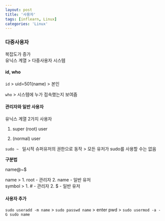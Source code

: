 ```yaml
---
layout: post
title: '사용자'
tags: [inflearn, Linux]
categories: 'Linux'
---
```


### 다중사용자

복잡도가 증가  
유닉스 계열 > 다중사용자 시스템



#### id, who

`id` > uid=501(name) > 본인

`who` > 시스템에 누가 접속했는지 보여줌



#### 관리자와 일반 사용자

유닉스 계열 2가지 사용자

1. super (root) user  

2. (normal) user 

`sudo ~ ` 일시적 슈퍼유저의 권한으로 동작  > 모든 유저가 sudo를 사용할 수는 없음 

**구분법**

name@~$

name > 1. root - 관리자 2. name - 일반 유저  
symbol > 1. # - 관리자 2. $ - 일반 유저



#### 사용자 추가

`sudo useradd -m name` > `sudo passwd name` > enter pwd > `sudo usermod -a -G sudo name`

